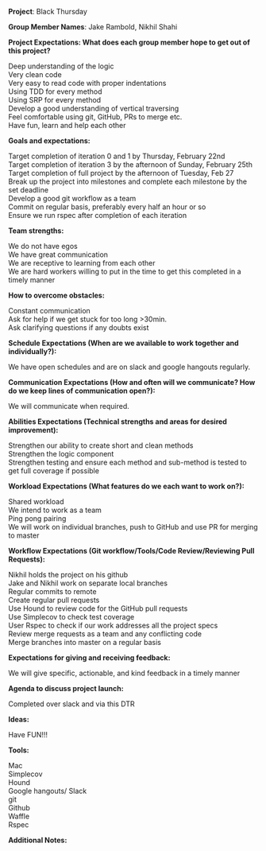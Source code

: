 **Project**: Black Thursday

**Group Member Names**: Jake Rambold, Nikhil Shahi

**Project Expectations: What does each group member hope to get out of this project?**

Deep understanding of the logic</br>
Very clean code</br>
Very easy to read code with proper indentations</br>
Using TDD for every method</br>
Using SRP for every method</br>
Develop a good understanding of vertical traversing</br>
Feel comfortable using git, GitHub, PRs to merge etc.</br>
Have fun, learn and help each other</br>

**Goals and expectations:**

Target completion of iteration 0 and 1 by Thursday, February 22nd  
Target completion of iteration 3 by the afternoon of Sunday, February 25th  
Target completion of full project by the afternoon of Tuesday, Feb 27</br>
Break up the project into milestones and complete each milestone by the set deadline</br>
Develop a good git workflow as a team</br>
Commit on regular basis, preferably every half an hour or so</br>
Ensure we run rspec after completion of each iteration</br>

**Team strengths:**

We do not have egos</br>
We have great communication</br>
We are receptive to learning from each other  
We are hard workers willing to put in the time to get this completed in a timely manner</br>

**How to overcome obstacles:**

Constant communication</br>
Ask for help if we get stuck for too long >30min.</br>
Ask clarifying questions if any doubts exist  

**Schedule Expectations (When are we available to work together and individually?):**

We have open schedules and are on slack and google hangouts regularly.

**Communication Expectations (How and often will we communicate? How do we keep lines of communication open?):**

We will communicate when required.  

**Abilities Expectations (Technical strengths and areas for desired improvement):**

Strengthen our ability to create short and clean methods  
Strengthen the logic component  
Strengthen testing and ensure each method and sub-method is tested to get full coverage if possible  

**Workload Expectations (What features do we each want to work on?):**

Shared workload  
We intend to work as a team  
Ping pong pairing  
We will work on individual branches, push to GitHub and use PR for merging to master  

**Workflow Expectations (Git workflow/Tools/Code Review/Reviewing Pull Requests):**

Nikhil holds the project on his github</br>
Jake and Nikhil work on separate local branches</br>
Regular commits to remote</br>
Create regular pull requests</br>
Use Hound to review code for the GitHub pull requests</br>
Use Simplecov to check test coverage</br>
User Rspec to check if our work addresses all the project specs</br>
Review merge requests as a team and any conflicting code</br>
Merge branches into master on a regular basis</br>

**Expectations for giving and receiving feedback:**

We will give specific, actionable, and kind feedback in a timely manner  

**Agenda to discuss project launch:**

Completed over slack and via this DTR  

**Ideas:**

Have FUN!!!  

**Tools:**

Mac  
Simplecov  
Hound  
Google hangouts/ Slack  
git  
Github  
Waffle  
Rspec  

**Additional Notes:**
